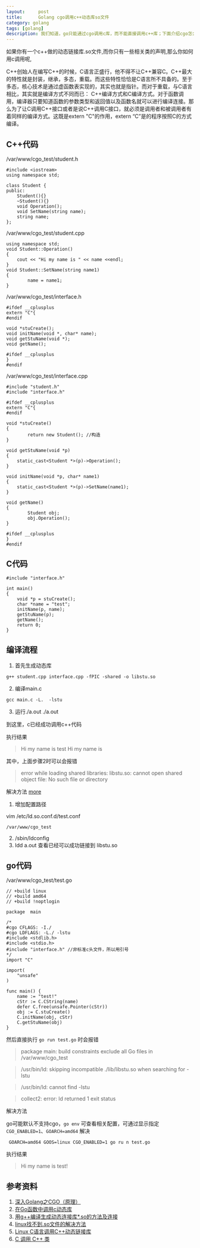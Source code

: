 ```yaml
---
layout:     post
title:      Golang cgo调用c++动态库so文件
category: golang
tags: [golang]
description: 我们知道，go只能通过cgo调用c库，而不能直接调用c++库；下面介绍cgo怎么调用c++动态库
---
```


如果你有一个c++做的动态链接库.so文件,而你只有一些相关类的声明,那么你如何用c调用呢,

C++创始人在编写C++的时候，C语言正盛行，他不得不让C++兼容C。C++最大的特性就是封装，继承，多态，重载。而这些特性恰恰是C语言所不具备的。至于多态，核心技术是通过虚函数表实现的，其实也就是指针。而对于重载，与C语言相比，其实就是编译方式不同而已： C++编译方式和C编译方式。对于函数调用，编译器只要知道函数的参数类型和返回值以及函数名就可以进行编译连接。那么为了让C调用C++接口或者是说C++调用C接口，就必须是调用者和被调用者有着同样的编译方式。这既是extern "C"的作用，extern “C”是的程序按照C的方式编译。


## C++代码

/var/www/cgo_test/student.h

```
#include <iostream>
using namespace std;

class Student {
public:
    Student(){}
    ~Student(){}
    void Operation();
    void SetName(string name);
    string name;
};
```

/var/www/cgo_test/student.cpp

```
using namespace std;
void Student::Operation()
{
    cout << "Hi my name is " << name <<endl;
}
void Student::SetName(string name1)
{
        name = name1;
}
```

/var/www/cgo_test/interface.h

```
#ifdef __cplusplus
extern "C"{
#endif
 
void *stuCreate();
void initName(void *, char* name);
void getStuName(void *);
void getName();
 
#ifdef __cplusplus
}
#endif
```

/var/www/cgo_test/interface.cpp

```
#include "student.h"
#include "interface.h"
 
#ifdef __cplusplus
extern "C"{
#endif
 
void *stuCreate()
{
        return new Student(); //构造
}

void getStuName(void *p)
{
    static_cast<Student *>(p)->Operation();
}

void initName(void *p, char* name1)
{
    static_cast<Student *>(p)->SetName(name1);
}

void getName()
{
        Student obj;
        obj.Operation();
}
 
#ifdef __cplusplus
}
#endif
```


## C代码

```
#include "interface.h"
 
int main()
{
    void *p = stuCreate();
    char *name = "test";
    initName(p, name);
    getStuName(p);
    getName();
    return 0;
}
```

## 编译流程

1. 首先生成动态库

```
g++ student.cpp interface.cpp -fPIC -shared -o libstu.so
```

2. 编译main.c

```
gcc main.c -L.  -lstu
```

3. 运行./a.out
./a.out

到这里，c已经成功调用c++代码

执行结果

> Hi my name is test
> Hi my name is


其中，上面步骤2时可以会报错

> error while loading shared libraries: libstu.so: cannot open shared object file: No such file or directory

解决方法 [more](http://www.blogjava.net/zhyiwww/archive/2007/12/14/167827.html)

1. 增加配置路径

vim /etc/ld.so.conf.d/test.conf

```
/var/www/cgo_test
```

2. /sbin/ldconfig
3. ldd a.out 查看已经可以成功链接到 libstu.so


## go代码

/var/www/cgo_test/test.go

```
// +build linux
// +build amd64
// +build !noptlogin

package  main

/*
#cgo CFLAGS: -I./
#cgo LDFLAGS: -L./ -lstu 
#include <stdlib.h>
#include <stdio.h>
#include "interface.h" //非标准c头文件，所以用引号
*/
import "C"

import(
    "unsafe"
)

func main() {
    name := "test!"
    cStr := C.CString(name)
    defer C.free(unsafe.Pointer(cStr))
    obj := C.stuCreate()
    C.initName(obj, cStr)
    C.getStuName(obj)
}
```

然后直接执行 ```go run test.go``` 时会报错

> package main: build constraints exclude all Go files in /var/www/cgo_test

> /usr/bin/ld: skipping incompatible ./lib/libstu.so when searching for -lstu

> /usr/bin/ld: cannot find -lstu

> collect2: error: ld returned 1 exit status

解决方法

go可能默认不支持cgo，```go env``` 可查看相关配置，可通过显示指定 ```CGO_ENABLED=1```、```GOARCH=amd64``` 解决

```
 GOARCH=amd64 GOOS=linux CGO_ENABLED=1 go ru n test.go
 ```
 
 执行结果
 
 > Hi my name is test!


##  参考资料

1. [深入Golang之CGO（原理）](http://www.opscoder.info/golang_cgo.html)
2. [在Go函数中调用c动态库](https://studygolang.com/articles/10163)
3. [用g++编译生成动态连接库*.so的方法及连接](https://blog.csdn.net/ACb0y/article/details/6553051)
4. [linux找不到.so文件的解决方法](http://www.blogjava.net/zhyiwww/archive/2007/12/14/167827.html)
5. [Linux C语言调用C++动态链接库](https://blog.csdn.net/sjin_1314/article/details/20958149)
6. [C 调用 C++ 类](https://blog.csdn.net/fengfengdiandia/article/details/82704375)
